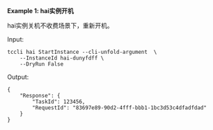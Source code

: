 **Example 1: hai实例开机**

hai实例关机不收费场景下，重新开机。

Input: 

```
tccli hai StartInstance --cli-unfold-argument  \
    --InstanceId hai-dunyfdff \
    --DryRun False
```

Output: 
```
{
    "Response": {
        "TaskId": 123456,
        "RequestId": "83697e89-90d2-4fff-bbb1-1bc3d53c4dfadfdad"
    }
}
```

